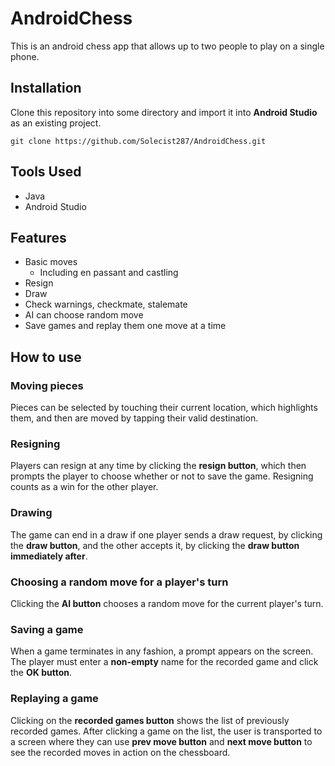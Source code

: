 # AndroidChess
This is an android chess app that allows up to two people to play on a single phone.
## Installation
Clone this repository into some directory and import it into **Android Studio** as an existing project.
```
git clone https://github.com/Solecist287/AndroidChess.git
```
## Tools Used
* Java
* Android Studio
## Features
* Basic moves
    * Including en passant and castling
* Resign
* Draw
* Check warnings, checkmate, stalemate
* AI can choose random move
* Save games and replay them one move at a time
## How to use
### Moving pieces
Pieces can be selected by touching their current location, which highlights them, and then are moved by tapping their valid destination.
### Resigning
Players can resign at any time by clicking the **resign button**, which then prompts the player to choose whether or not to save the game. Resigning counts as a win for the other player.
### Drawing
The game can end in a draw if one player sends a draw request, by clicking the **draw button**, and the other accepts it, by clicking the **draw button immediately after**.
### Choosing a random move for a player's turn
Clicking the **AI button** chooses a random move for the current player's turn.
### Saving a game
When a game terminates in any fashion, a prompt appears on the screen. The player must enter a **non-empty** name for the recorded game and click the **OK button**.
### Replaying a game
Clicking on the **recorded games button** shows the list of previously recorded games. After clicking a game on the list, the user is transported to a screen where they can use **prev move button** and **next move button** to see the recorded moves in action on the chessboard.
